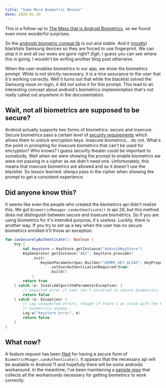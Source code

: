 ```yaml
---
title: "Some More Biometric Messes"
date: 2020-01-29
---
```


This is a follow-up to [The Mess that is Android
Biometrics](https://evan.tatarka.me/2019/10/01/the-mess-that-is-android-biometrics.html),
as we found even more wonderful surprises.

So the [androidx biometric compat
lib](https://developer.android.com/jetpack/androidx/releases/biometric?hl=en#1.0.1)
is out and stable. And it
([mostly](https://issuetracker.google.com/issues/142150327#comment26))
blacklists Samsung devices so they are forced to use fingerprint. We can plop
it in and all our woes are gone right? _Sigh_, I guess you can see where this
is going. I wouldn't be writing another blog post otherwise.

When the user enables biometrics in our app, we show the biometrics prompt.
While is not strictly necessary, it is a nice assurance to the user that it's
working correctly. Well it turns out that while the blacklist solved the
Samsung issue on login, it did _not_ solve it for this prompt. This lead to an
interesting concept about android's biometrics implementation that's not really
called out anywhere in the documentation.

## Wait, not all biometrics are supposed to be secure?

Android actually supports _two_ forms of biometrics: secure and insecure.
Secure biometrics pass a certain level of [security
requirements](https://source.android.com/security/biometric/measure) which
allows them to unlock encryption keys. Insecure biometrics... do not. What's
the point in prompting for insecure biometrics that can't be used for
encryption? Who knows? I guess security theater could be important to somebody.
Well when we were showing the prompt to enable biometrics we were not passing
in a cipher as we didn't need one. Unfortunately, this means that insecure
biometrics are allowed and so it doesn't use the blacklist. So lesson learned:
_always_ pass in the cipher when showing the prompt to get a consistent
experience.

## Did anyone know this?

It seems like even the people who created the biometircs api didn't realize
this. We got `BiometricManager.canAuthenticate()` in api 29, but this method
does not distinguish between secure and insecure biometrics. So if you are
using biometrics for it's intended purpose, it's useless. Luckily, there is
another way. If you try to set up a key when the user has no secure biometrics
enrolled it'll throw an exception.

```kotlin
fun canSecurelyAuthenticate(): Boolean {
    try {
        val keystore = KeyStore.getInstance("AndroidKeyStore")
        KeyGenerator.getInstance("AES", keystore.provider)
    	    .init(
    		    KeyGenParameterSpec.Builder("DUMMY_KEY_ALIAS", KeyProperties.PURPOSE_DECRYPT)
    			    .setUserAuthenticationRequired(true)
    			    .build()
    	    )
        return true
    } catch (e: InvalidAlgorithmParameterException) {
        // expected error if user isn't enrolled in secure biometrics
        return false
    } catch (e: Exception) {
        // Log unexpected errors, though if there's an issue with the keystore we probably can't use
        // biometrics anyway.
        Log.w("keystore error", e)
        return false
    }
}
```

## What now?

A feature request has been
[filed](https://issuetracker.google.com/issues/147423828) for having a secure
form of `BiometricMnager.canAuthenticate()`. It appears that the necessary api
will be available in Android 11 and hopefully there will be some androidx
workaround. In the meantime, I've been maintaining a [sample
repo](https://github.com/evant/android-biometrics-compat-issue) that collects
all the workarounds necessary for getting biometrics to work correctly.